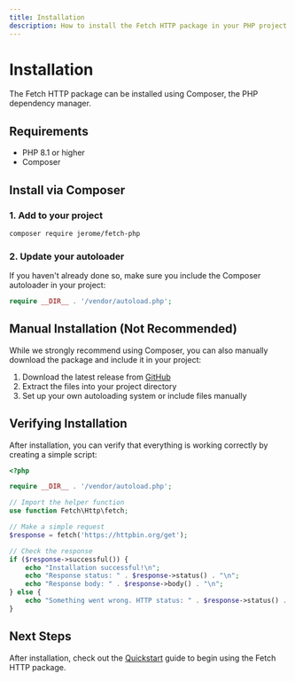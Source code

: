 ```yaml
---
title: Installation
description: How to install the Fetch HTTP package in your PHP project
---
```


# Installation

The Fetch HTTP package can be installed using Composer, the PHP dependency manager.

## Requirements

- PHP 8.1 or higher
- Composer

## Install via Composer

### 1. Add to your project

```bash
composer require jerome/fetch-php
```

### 2. Update your autoloader

If you haven't already done so, make sure you include the Composer autoloader in your project:

```php
require __DIR__ . '/vendor/autoload.php';
```

## Manual Installation (Not Recommended)

While we strongly recommend using Composer, you can also manually download the package and include it in your project:

1. Download the latest release from [GitHub](https://github.com/Thavarshan/fetch-php/releases)
2. Extract the files into your project directory
3. Set up your own autoloading system or include files manually

## Verifying Installation

After installation, you can verify that everything is working correctly by creating a simple script:

```php
<?php

require __DIR__ . '/vendor/autoload.php';

// Import the helper function
use function Fetch\Http\fetch;

// Make a simple request
$response = fetch('https://httpbin.org/get');

// Check the response
if ($response->successful()) {
    echo "Installation successful!\n";
    echo "Response status: " . $response->status() . "\n";
    echo "Response body: " . $response->body() . "\n";
} else {
    echo "Something went wrong. HTTP status: " . $response->status() . "\n";
}
```

## Next Steps

After installation, check out the [Quickstart](/guide/quickstart) guide to begin using the Fetch HTTP package.

